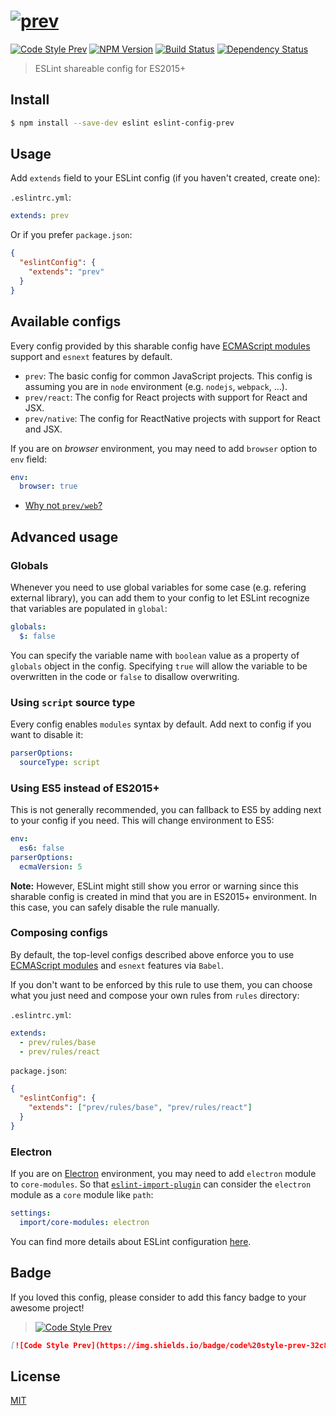 # [![prev](https://rawgit.com/preco21/eslint-config-prev/master/media/logo.png)](https://github.com/preco21/eslint-config-prev)

[![Code Style Prev](https://img.shields.io/badge/code%20style-prev-32c8fc.svg)](https://github.com/preco21/eslint-config-prev)
[![NPM Version](https://img.shields.io/npm/v/eslint-config-prev.svg)](https://www.npmjs.com/package/eslint-config-prev)
[![Build Status](https://travis-ci.org/preco21/eslint-config-prev.svg?branch=master)](https://travis-ci.org/preco21/eslint-config-prev)
[![Dependency Status](https://dependencyci.com/github/preco21/eslint-config-prev/badge)](https://dependencyci.com/github/preco21/eslint-config-prev)

> ESLint shareable config for ES2015+

## Install

```bash
$ npm install --save-dev eslint eslint-config-prev
```

## Usage

Add `extends` field to your ESLint config (if you haven't created, create one):

`.eslintrc.yml`:

```yaml
extends: prev
```

Or if you prefer `package.json`:

```json
{
  "eslintConfig": {
    "extends": "prev"
  }
}
```

## Available configs

Every config provided by this sharable config have [ECMAScript modules][esm] support and `esnext` features by default.

- `prev`: The basic config for common JavaScript projects. This config is assuming you are in `node` environment (e.g. `nodejs`, `webpack`, ...).
- `prev/react`: The config for React projects with support for React and JSX.
- `prev/native`: The config for ReactNative projects with support for React and JSX.

If you are on _browser_ environment, you may need to add `browser` option to `env` field:

```yaml
env:
  browser: true
```

- [Why not `prev/web`?](https://github.com/airbnb/javascript/issues/1002)

## Advanced usage

### Globals

Whenever you need to use global variables for some case (e.g. refering external library), you can add them to your config to let ESLint recognize that variables are populated in `global`:

```yaml
globals:
  $: false
```

You can specify the variable name with `boolean` value as a property of `globals` object in the config. Specifying `true` will allow the variable to be overwritten in the code or `false` to disallow overwriting.

### Using `script` source type

Every config enables `modules` syntax by default. Add next to config if you want to disable it:

```yaml
parserOptions:
  sourceType: script
```

### Using ES5 instead of ES2015+

This is not generally recommended, you can fallback to ES5 by adding next to your config if you need. This will change environment to ES5:

```yaml
env:
  es6: false
parserOptions:
  ecmaVersion: 5
```

**Note:** However, ESLint might still show you error or warning since this sharable config is created in mind that you are in ES2015+ environment. In this case, you can safely disable the rule manually.

### Composing configs

By default, the top-level configs described above enforce you to use [ECMAScript modules][esm] and `esnext` features via `Babel`.

If you don't want to be enforced by this rule to use them, you can choose what you just need and compose your own rules from `rules` directory:

`.eslintrc.yml`:

```yaml
extends:
  - prev/rules/base
  - prev/rules/react
```

`package.json`:

```json
{
  "eslintConfig": {
    "extends": ["prev/rules/base", "prev/rules/react"]
  }
}
```

### Electron

If you are on [Electron](electron.atom.io) environment, you may need to add `electron` module to `core-modules`. So that [`eslint-import-plugin`][eslint-import-plugin] can consider the `electron` module as a `core` module like `path`:

```yaml
settings:
  import/core-modules: electron
```

You can find more details about ESLint configuration [here](http://eslint.org/docs/user-guide/configuring).

## Badge

If you loved this config, please consider to add this fancy badge to your awesome project!

> [![Code Style Prev](https://img.shields.io/badge/code%20style-prev-32c8fc.svg)](https://github.com/preco21/eslint-config-prev)

```markdown
[![Code Style Prev](https://img.shields.io/badge/code%20style-prev-32c8fc.svg)](https://github.com/preco21/eslint-config-prev)
```

## License

[MIT](http://preco.mit-license.org/)

[esm]: http://2ality.com/2014/09/es6-modules-final.html
[eslint-import-plugin]: https://github.com/benmosher/eslint-plugin-import
